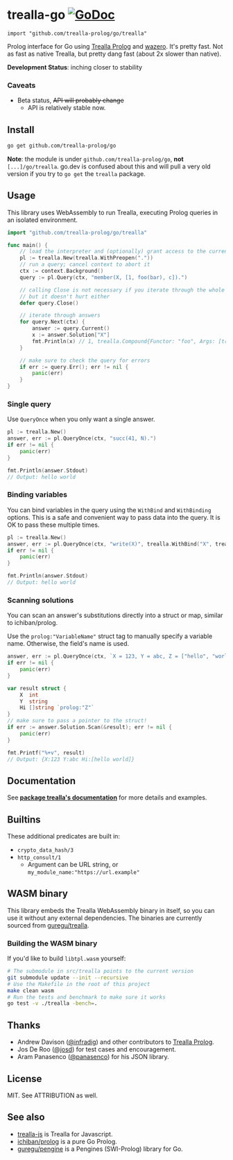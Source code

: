 # trealla-go [![GoDoc](https://godoc.org/github.com/trealla-prolog/go?status.svg)](https://godoc.org/github.com/trealla-prolog/go)
`import "github.com/trealla-prolog/go/trealla"`

Prolog interface for Go using [Trealla Prolog](https://github.com/trealla-prolog/trealla) and [wazero](https://wazero.io/).
It's pretty fast. Not as fast as native Trealla, but pretty dang fast (about 2x slower than native).

**Development Status**: inching closer to stability

### Caveats

- Beta status, <s>API will probably change</s>
  - API is relatively stable now.

## Install

```bash
go get github.com/trealla-prolog/go
```

**Note**: the module is under `github.com/trealla-prolog/go`, **not** `[...]/go/trealla`.
go.dev is confused about this and will pull a very old version if you try to `go get` the `trealla` package.

## Usage

This library uses WebAssembly to run Trealla, executing Prolog queries in an isolated environment.

```go
import "github.com/trealla-prolog/go/trealla"

func main() {
	// load the interpreter and (optionally) grant access to the current directory
	pl := trealla.New(trealla.WithPreopen("."))
	// run a query; cancel context to abort it
	ctx := context.Background()
	query := pl.Query(ctx, "member(X, [1, foo(bar), c]).")

	// calling Close is not necessary if you iterate through the whole result set
	// but it doesn't hurt either
	defer query.Close() 

	// iterate through answers
	for query.Next(ctx) {
		answer := query.Current()
		x := answer.Solution["X"]
		fmt.Println(x) // 1, trealla.Compound{Functor: "foo", Args: [trealla.Atom("bar")]}, "c"
	}

	// make sure to check the query for errors
	if err := query.Err(); err != nil {
		panic(err)
	}
}
```

### Single query

Use `QueryOnce` when you only want a single answer.

```go
pl := trealla.New()
answer, err := pl.QueryOnce(ctx, "succ(41, N).")
if err != nil {
	panic(err)
}

fmt.Println(answer.Stdout)
// Output: hello world
```

### Binding variables

You can bind variables in the query using the `WithBind` and `WithBinding` options.
This is a safe and convenient way to pass data into the query.
It is OK to pass these multiple times.

```go
pl := trealla.New()
answer, err := pl.QueryOnce(ctx, "write(X)", trealla.WithBind("X", trealla.Atom("hello world")))
if err != nil {
	panic(err)
}

fmt.Println(answer.Stdout)
// Output: hello world
```

### Scanning solutions

You can scan an answer's substitutions directly into a struct or map, similar to ichiban/prolog.

Use the `prolog:"VariableName"` struct tag to manually specify a variable name.
Otherwise, the field's name is used.

```go
answer, err := pl.QueryOnce(ctx, `X = 123, Y = abc, Z = ["hello", "world"].`)
if err != nil {
	panic(err)
}

var result struct {
	X  int
	Y  string
	Hi []string `prolog:"Z"`
}
// make sure to pass a pointer to the struct!
if err := answer.Solution.Scan(&result); err != nil {
	panic(err)
}

fmt.Printf("%+v", result)
// Output: {X:123 Y:abc Hi:[hello world]}
```

## Documentation

See **[package trealla's documentation](https://pkg.go.dev/github.com/trealla-prolog/go#section-directories)** for more details and examples.

## Builtins

These additional predicates are built in:

- `crypto_data_hash/3`
- `http_consult/1`
  - Argument can be URL string, or `my_module_name:"https://url.example"`

## WASM binary

This library embeds the Trealla WebAssembly binary in itself, so you can use it without any external dependencies.
The binaries are currently sourced from [guregu/trealla](https://github.com/guregu/trealla).

### Building the WASM binary

If you'd like to build `libtpl.wasm` yourself:

```bash
# The submodule in src/trealla points to the current version
git submodule update --init --recursive
# Use the Makefile in the root of this project
make clean wasm
# Run the tests and benchmark to make sure it works
go test -v ./trealla -bench=.
```

## Thanks
 
- Andrew Davison ([@infradig](https://github.com/infradig)) and other contributors to [Trealla Prolog](https://github.com/trealla-prolog/trealla).
- Jos De Roo ([@josd](https://github.com/josd)) for test cases and encouragement.
- Aram Panasenco ([@panasenco](https://github.com/panasenco)) for his JSON library.

## License

MIT. See ATTRIBUTION as well.

## See also

- [trealla-js](https://github.com/guregu/trealla-js) is Trealla for Javascript.
- [ichiban/prolog](https://github.com/ichiban/prolog) is a pure Go Prolog.
- [guregu/pengine](https://github.com/guregu/pengine) is a Pengines (SWI-Prolog) library for Go.
